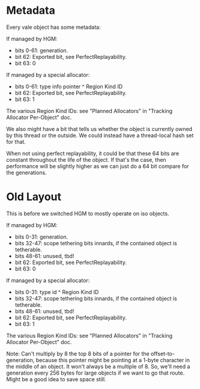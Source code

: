 # Metadata

Every vale object has some metadata:

If managed by HGM:

 * bits 0-61: generation.
 * bit 62: Exported bit, see PerfectReplayability.
 * bit 63: 0

If managed by a special allocator:

 * bits 0-61: type info pointer ^ Region Kind ID
 * bit 62: Exported bit, see PerfectReplayability.
 * bit 63: 1

The various Region Kind IDs: see "Planned Allocators" in "Tracking Allocator Per-Object" doc.


We also might have a bit that tells us whether the object is currently owned by this thread or the outside. We could instead have a thread-local hash set for that.

When not using perfect replayability, it could be that these 64 bits are constant throughout the life of the object. If that's the case, then performance will be slightly higher as we can just do a 64 bit compare for the generations.


# Old Layout

This is before we switched HGM to mostly operate on iso objects.

If managed by HGM:

 * bits 0-31: generation.
 * bits 32-47: scope tethering bits innards, if the contained object is tetherable.
 * bits 48-61: unused, tbd!
 * bit 62: Exported bit, see PerfectReplayability.
 * bit 63: 0

If managed by a special allocator:

 * bits 0-31: type id ^ Region Kind ID
 * bits 32-47: scope tethering bits innards, if the contained object is tetherable.
 * bits 48-61: unused, tbd!
 * bit 62: Exported bit, see PerfectReplayability.
 * bit 63: 1

The various Region Kind IDs: see "Planned Allocators" in "Tracking Allocator Per-Object" doc.


Note: Can't multiply by 8 the top 8 bits of a pointer for the offset-to-generation, because this pointer might be pointing at a 1-byte character in the middle of an object. It won't always be a multiple of 8. So, we'll need a generation every 256 bytes for large objects if we want to go that route. Might be a good idea to save space still.